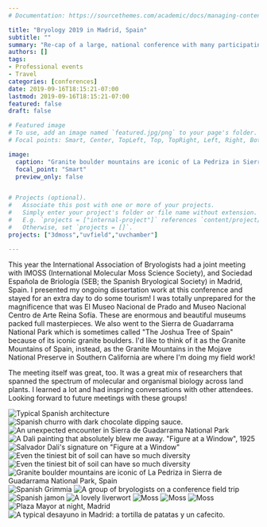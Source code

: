 ```yaml
---
# Documentation: https://sourcethemes.com/academic/docs/managing-content/

title: "Bryology 2019 in Madrid, Spain"
subtitle: ""
summary: "Re-cap of a large, national conference with many participating professional societies."
authors: []
tags: 
- Professional events
- Travel
categories: [conferences]
date: 2019-09-16T18:15:21-07:00
lastmod: 2019-09-16T18:15:21-07:00
featured: false
draft: false

# Featured image
# To use, add an image named `featured.jpg/png` to your page's folder.
# Focal points: Smart, Center, TopLeft, Top, TopRight, Left, Right, BottomLeft, Bottom, BottomRight.

image: 
  caption: "Granite boulder mountains are iconic of La Pedriza in Sierra de Guadarrama National Park, Spain"
  focal_point: "Smart"
  preview_only: false


# Projects (optional).
#   Associate this post with one or more of your projects.
#   Simply enter your project's folder or file name without extension.
#   E.g. `projects = ["internal-project"]` references `content/project/deep-learning/index.md`.
#   Otherwise, set `projects = []`.
projects: ["3dmoss","uvfield","uvchamber"]

---
```

This year the International Association of Bryologists had a joint meeting with IMOSS (International Molecular Moss Science Society), and Sociedad Española de Briología (SEB; the Spanish Bryological Society) in Madrid, Spain. I presented my ongoing dissertation work at this conference and stayed for an extra day to do some tourism! I was totally unprepared for the magnificence that was El Museo Nacional de Prado and Museo Nacional Centro de Arte Reina Sofía. These are enormous and beautiful museums packed full masterpieces. We also went to the Sierra de Guadarrama National Park which is sometimes called "The Joshua Tree of Spain" because of its iconic granite boulders. I'd like to think of it as the Granite Mountains of Spain, instead, as the Granite Mountains in the Mojave National Preserve in Southern California are where I'm doing my field work!

The meeting itself was great, too. It was a great mix of researchers that spanned the spectrum of molecular and organismal biology across land plants. I learned a lot and had inspring conversations with other attendees. Looking forward to future meetings with these groups! 

![Typical Spanish architecture](balconies.JPG)
![Spanish churro with dark chocolate dipping sauce.](churro.JPG)
![An unexpected encounter in Sierra de Guadarrama National Park](cow.JPG)
![A Dali painting that absolutely blew me away. "Figure at a Window", 1925](daliwindow.JPG)
![Salvador Dali's signature on "Figure at a Window"](dalisignature.JPG)
![Even the tiniest bit of soil can have so much diversity](diversity1.JPG)
![Even the tiniest bit of soil can have so much diversity](diversity2.JPG)
![Granite boulder mountains are iconic of La Pedriza in Sierra de Guadarrama National Park, Spain](granite.JPG)
![Spanish *Grimmia*](grimmia.JPG)
![A group of bryologists on a conference field trip](group.JPG)
![Spanish jamon](jamon.JPG)
![A lovely liverwort](liverwort.JPG)
![Moss](moss1.JPG)
![Moss](moss2.JPG)
![Moss](moss3.JPG)
![Plaza Mayor at night, Madrid](plazanight.JPG)
![A typical desayuno in Madrid: a tortilla de patatas y un cafecito.](tortilla.JPG)

